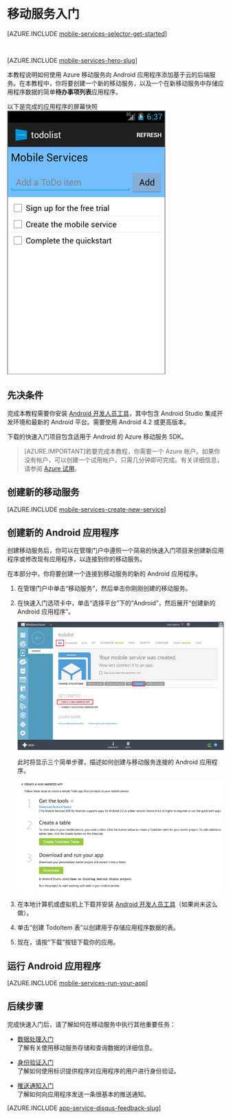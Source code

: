 ﻿<properties
	pageTitle="适用于 Android 应用的 Azure 移动服务入门（JavaScript 后端）"
	description="遵照本教程开始使用 Azure 移动服务进行 Android 开发（JavaScript 后端）。"
	services="mobile-services"
	documentationCenter="android"
	authors="RickSaling"
	manager="dwrede"
	editor=""/>

<tags 
	ms.service="mobile-services" 
	ms.date="10/08/2015"
	wacn.date="11/27/2015"/>

# 移动服务入门

[AZURE.INCLUDE [mobile-services-selector-get-started](../includes/mobile-services-selector-get-started.md)]

&nbsp;

[AZURE.INCLUDE [mobile-services-hero-slug](../includes/mobile-services-hero-slug.md)]

本教程说明如何使用 Azure 移动服务向 Android 应用程序添加基于云的后端服务。在本教程中，你将要创建一个新的移动服务，以及一个在新移动服务中存储应用程序数据的简单**待办事项列表**应用程序。



以下是完成的应用程序的屏幕快照
![](./media/mobile-services-android-get-started/mobile-quickstart-completed-android.png)

## 先决条件

完成本教程需要你安装 [Android 开发人员工具](https://developer.android.com/sdk/index.html)，其中包含 Android Studio 集成开发环境和最新的 Android 平台。需要使用 Android 4.2 或更高版本。

下载的快速入门项目包含适用于 Android 的 Azure 移动服务 SDK。

> [AZURE.IMPORTANT]若要完成本教程，你需要一个 Azure 帐户。如果你没有帐户，可以创建一个试用帐户，只需几分钟即可完成。有关详细信息，请参阅 [Azure 试用](/pricing/1rmb-trial/)。


## 创建新的移动服务

[AZURE.INCLUDE [mobile-services-create-new-service](../includes/mobile-services-create-new-service.md)]

## 创建新的 Android 应用程序

创建移动服务后，你可以在管理门户中遵照一个简易的快速入门项目来创建新应用程序或修改现有应用程序，以连接到你的移动服务。

在本部分中，你将要创建一个连接到移动服务的新的 Android 应用程序。

1.  在管理门户中单击“移动服务”，然后单击你刚刚创建的移动服务。

2. 在快速入门选项卡中，单击“选择平台”下的“Android”，然后展开“创建新的 Android 应用程序”。

   	![ ](./media/mobile-services-android-get-started/mobile-portal-quickstart-android1.png)

   	此时将显示三个简单步骤，描述如何创建与移动服务连接的 Android 应用程序。

  	![ ](./media/mobile-services-android-get-started/mobile-quickstart-steps-android-AS.png)

3. 在本地计算机或虚拟机上下载并安装 [Android 开发人员工具](https://go.microsoft.com/fwLink/p/?LinkID=280125)（如果尚未这么做）。

4. 单击“创建 TodoItem 表”以创建用于存储应用程序数据的表。


5. 现在，请按“下载”按钮下载你的应用。

## 运行 Android 应用程序

[AZURE.INCLUDE [mobile-services-run-your-app](../includes/mobile-services-android-get-started.md)]


## <a name="next-steps"></a>后续步骤
完成快速入门后，请了解如何在移动服务中执行其他重要任务：

* [数据处理入门]
<br/>了解有关使用移动服务存储和查询数据的详细信息。

* [身份验证入门]
<br/>了解如何使用标识提供程序对应用程序的用户进行身份验证。

* [推送通知入门 ]
<br/>了解如何向应用程序发送一条很基本的推送通知。


[AZURE.INCLUDE [app-service-disqus-feedback-slug](../includes/app-service-disqus-feedback-slug.md)]


<!-- URLs. -->
[Get started (Eclipse)]: /documentation/articles/mobile-services-android-get-started-ec
[数据处理入门]: /documentation/articles/mobile-services-android-get-started-data
[身份验证入门]: /documentation/articles/mobile-services-android-get-started-users
[推送通知入门 ]: /documentation/articles/mobile-services-javascript-backend-android-get-started-push
[Mobile Services Android SDK]: https://go.microsoft.com/fwLink/p/?LinkID=266533

[Management Portal]: https://manage.windowsazure.cn/

<!---HONumber=82-->